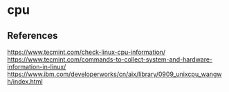 # cpu


## References

<https://www.tecmint.com/check-linux-cpu-information/>
<https://www.tecmint.com/commands-to-collect-system-and-hardware-information-in-linux/>
<https://www.ibm.com/developerworks/cn/aix/library/0909_unixcpu_wangwh/index.html>
